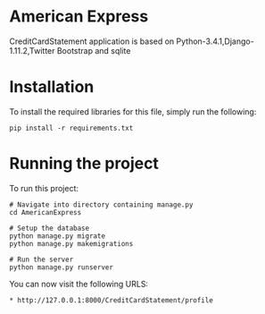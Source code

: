 # American Express

CreditCardStatement application is based on Python-3.4.1,Django-1.11.2,Twitter Bootstrap and sqlite

# Installation

To install the required libraries for this file, simply run the following:

    pip install -r requirements.txt


# Running the project

To run this project:

	# Navigate into directory containing manage.py
    cd AmericanExpress

    # Setup the database
    python manage.py migrate
    python manage.py makemigrations

    # Run the server
    python manage.py runserver

You can now visit the following URLS:

	* http://127.0.0.1:8000/CreditCardStatement/profile
	
